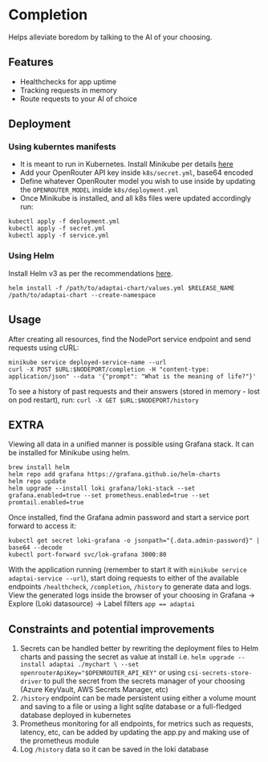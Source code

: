 
# Completion
Helps alleviate boredom by talking to the AI of your choosing.

## Features

- Healthchecks for app uptime
- Tracking requests in memory
- Route requests to your AI of choice
 
## Deployment
### Using kuberntes manifests
  - It is meant to run in Kubernetes. Install Minikube per details [here](https://minikube.sigs.k8s.io/docs/start/?arch=/macos/arm64/stable/binary%20download)
  - Add your OpenRouter API key inside `k8s/secret.yml`, base64 encoded
  - Define whatever OpenRouter model you wish to use inside by updating the  `OPENROUTER_MODEL` inside `k8s/deployment.yml`
  - Once Minikube is installed, and all k8s files were updated accordingly run:
```
kubectl apply -f deployment.yml
kubectl apply -f secret.yml
kubectl apply -f service.yml
```  

### Using Helm
Install Helm v3 as per the recommendations [here](https://helm.sh/docs/intro/install/).
```
helm install -f /path/to/adaptai-chart/values.yml $RELEASE_NAME /path/to/adaptai-chart --create-namespace
```

## Usage

After creating all resources, find the NodePort service endpoint and send requests using cURL:
```
minikube service deployed-service-name --url
curl -X POST $URL:$NODEPORT/completion -H "content-type: application/json" --data '{"prompt": "What is the meaning of life?"}' 
```
To see a history of past requests and their answers (stored in memory - lost on pod restart), run:
`curl -X GET $URL:$NODEPORT/history`

## EXTRA

Viewing all data in a unified manner is possible using Grafana stack. It can be installed for Minikube using helm.
```
brew install helm
helm repo add grafana https://grafana.github.io/helm-charts
helm repo update
helm upgrade --install loki grafana/loki-stack --set grafana.enabled=true --set prometheus.enabled=true --set promtail.enabled=true
```

Once installed, find the Grafana admin password and start a service port forward to access it:
```
kubectl get secret loki-grafana -o jsonpath="{.data.admin-password}" | base64 --decode
kubectl port-forward svc/lok-grafana 3000:80
```

With the application running (remember to start it with `minikube service adaptai-service --url`), start doing requests to either of the available endpoints `/healthcheck`, `/completion`, `/history` to generate data and logs.
View the generated logs inside the browser of your choosing in Grafana -> Explore (Loki datasource) -> Label filters `app == adaptai`

## Constraints and potential improvements
1. Secrets can be handled better by rewriting the deployment files to Helm charts and passing the secret as value at install i.e. `helm upgrade --install adaptai ./mychart \
  --set openrouterApiKey="$OPENROUTER_API_KEY"` or using `csi-secrets-store-driver` to pull the secret from the secrets manager of your choosing (Azure KeyVault, AWS Secrets Manager, etc)
2. `/history` endpoint can be made persistent using either a volume mount and saving to a file or using a light sqlite database or a full-fledged database deployed in kubernetes
3. Prometheus monitoring for all endpoints, for metrics such as requests, latency, etc, can be added by updating the app.py and making use of the prometheus module
4. Log `/history` data so it can be saved in the loki database